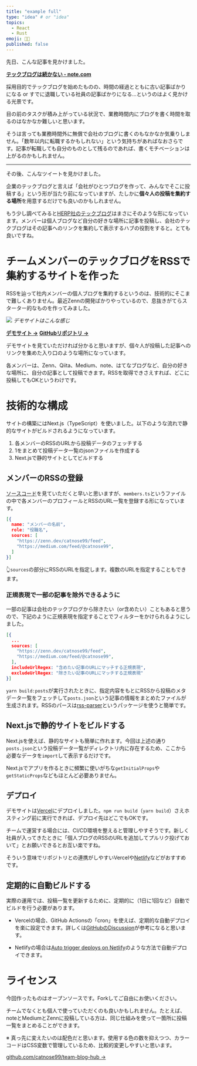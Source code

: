 ```yaml
---
title: "example full"
type: "idea" # or "idea"
topics: 
  - React
  - Rust
emoji: 👩‍💻
published: false
---
```



先日、こんな記事を見かけました。

**[テックブログは続かない - note.com](https://note.com/makaibito/n/n2d9e84a959c0)**

採用目的でテックブログを始めたものの、時間の経過とともに古い記事ばかりになる or すでに退職している社員の記事ばかりになる…というのはよく見かける光景です。

目の前のタスクが積み上がっている状況で、業務時間内にブログを書く時間を取るのはなかなか難しいと思います。

そうは言っても業務時間外に無償で会社のブログに書くのもなかなか気乗りしません。「数年以内に転職するかもしれない」という気持ちがあればなおさらです。記事が転職しても自分のものとして残るのであれば、書くモチベーションは上がるのかもしれません。

---

その後、こんなツイートを見かけました。


企業のテックブログと言えば「会社がひとつブログを作って、みんなでそこに投稿する」という形が当たり前になっていますが、たしかに**個々人の投稿を集約する場所**を用意するだけでも良いのかもしれません。

もう少し調べてみると[HERP社のテックブログ](https://tech-hub.herp.co.jp/)はまさにそのような形になっています。メンバーは個人ブログなど自分の好きな場所に記事を投稿し、会社のテックブログはその記事へのリンクを集約して表示するハブの役割をすると。とても良いですね。


# チームメンバーのテックブログをRSSで集約するサイトを作った
RSSを辿って社内メンバーの個人ブログを集約するというのは、技術的にそこまで難しくありません。最近Zennの開発ばかりやっているので、息抜きがてらスターター的なものを作ってみました。

![](https://storage.googleapis.com/zenn-user-upload/em417t9y70zleo9003crmu3rkqyn)
*デモサイトはこんな感じ*

**[デモサイト →](https://team-blog-hub.vercel.app/)**
**[GitHubリポジトリ →](https://github.com/catnose99/team-blog-hub)**


デモサイトを見ていただければ分かると思いますが、個々人が投稿した記事へのリンクを集めた入り口のような場所になっています。

各メンバーは、Zenn、Qiita、Medium、note、はてなブログなど、自分の好きな場所に、自分の記事として投稿できます。RSSを取得できさえすれば、どこに投稿してもOKというわけです。


# 技術的な構成
サイトの構築にはNext.js（TypeScript）を使いました。以下のような流れで静的なサイトがビルドされるようになっています。

1. 各メンバーのRSSのURLから投稿データのフェッチする
2. 1をまとめて投稿データ一覧のjsonファイルを作成する
3. Next.jsで静的サイトとしてビルドする


## メンバーのRSSの登録

[ソースコード](https://github.com/catnose99/team-blog-hub)を見ていただくと早いと思いますが、`members.ts`というファイルの中で各メンバーのプロフィールとRSSのURL一覧を登録する形になっています。

```json
[{
  name: "メンバーの名前",
  role: "役職名",
  sources: [
    "https://zenn.dev/catnose99/feed",
    "https://medium.com/feed/@catnose99",
  ]
}]
```

👆`sources`の部分にRSSのURLを指定します。複数のURLを指定することもできます。

### 正規表現で一部の記事を除外できるように

一部の記事は会社のテックブログから除きたい（or含めたい）こともあると思うので、下記のように正規表現を指定することでフィルターをかけられるようにしました。

```json
[{
  ...
  sources: [
    "https://zenn.dev/catnose99/feed",
    "https://medium.com/feed/@catnose99",
  ],
  includeUrlRegex: "含めたい記事のURLにマッチする正規表現",
  excludeUrlRegex: "除きたい記事のURLにマッチする正規表現"
}]
```

`yarn build:posts`が実行されたときに、指定内容をもとにRSSから投稿のメタデータ一覧をフェッチして`posts.json`という記事の情報をまとめたファイルが生成されます。RSSのパースは[rss-parser](https://www.npmjs.com/package/rss-parser)というパッケージを使うと簡単です。



## Next.jsで静的サイトをビルドする

Next.jsを使えば、静的なサイトも簡単に作れます。今回は上述の通り`posts.json`という投稿データ一覧がディレクトリ内に存在するため、ここから必要なデータを`import`して表示するだけです。

Next.jsでアプリを作るときに頻繁に使いがちな`getInitialProps`や`getStaticProps`などもほとんど必要ありません。

## デプロイ
デモサイトは[Vercel](https://vercel.com)にデプロイしました。`npm run build`（`yarn build`）さえホスティング前に実行できれば、デプロイ先はどこでもOKです。

チームで運営する場合には、CI/CD環境を整えると管理しやすそうです。新しく社員が入ってきたときに「個人ブログのRSSのURLを追加してプルリク投げておいて」とお願いできるとお互い楽ですね。

そういう意味でリポジトリとの連携がしやすいVercelや[Netlify](https://www.netlify.com/)などがおすすめです。

## 定期的に自動ビルドする
実際の運用では、投稿一覧を更新するために、定期的に（1日に1回など）自動でビルドを行う必要があります。

- Vercelの場合、GitHub Actionsの「cron」を使えば、定期的な自動デプロイを楽に設定できます。詳しくは[GitHubのDiscussion](https://github.com/vercel/next.js/discussions/12486)が参考になると思います。

- Netlifyの場合は[Auto trigger deploys on Netlify](https://flaviocopes.com/netlify-auto-deploy/)のような方法で自動デプロイできます。


# ライセンス
今回作ったものはオープンソースです。Forkしてご自由にお使いください。

チームでなくとも個人で使っていただくのも良いかもしれません。たとえば、noteとMediumとZennに投稿している方は、同じ仕組みを使って一箇所に投稿一覧をまとめることができます。

※ 真っ先に変えたいのは配色だと思います。使用する色の数を抑えつつ、カラーコードはCSS変数で管理しているため、比較的変更しやすいと思います。

[github.com/catnose99/team-blog-hub →](https://github.com/catnose99/team-blog-hub)

